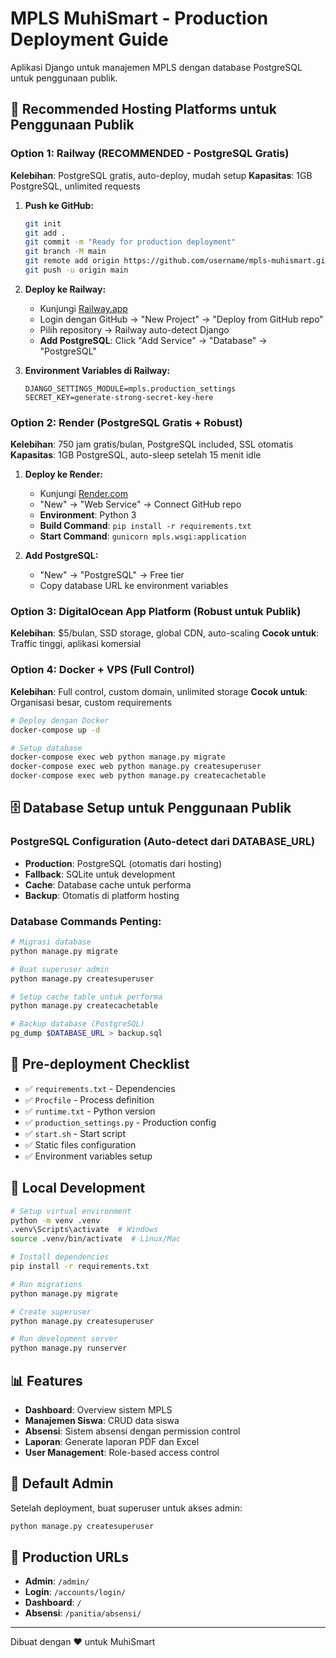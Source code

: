 # MPLS MuhiSmart - Production Deployment Guide

Aplikasi Django untuk manajemen MPLS dengan database PostgreSQL untuk penggunaan publik.

## 🚀 Recommended Hosting Platforms untuk Penggunaan Publik

### Option 1: Railway (RECOMMENDED - PostgreSQL Gratis)

**Kelebihan**: PostgreSQL gratis, auto-deploy, mudah setup
**Kapasitas**: 1GB PostgreSQL, unlimited requests

1. **Push ke GitHub:**
   ```bash
   git init
   git add .
   git commit -m "Ready for production deployment"
   git branch -M main
   git remote add origin https://github.com/username/mpls-muhismart.git
   git push -u origin main
   ```

2. **Deploy ke Railway:**
   - Kunjungi [Railway.app](https://railway.app)
   - Login dengan GitHub → "New Project" → "Deploy from GitHub repo"
   - Pilih repository → Railway auto-detect Django
   - **Add PostgreSQL**: Click "Add Service" → "Database" → "PostgreSQL"

3. **Environment Variables di Railway:**
   ```
   DJANGO_SETTINGS_MODULE=mpls.production_settings
   SECRET_KEY=generate-strong-secret-key-here
   ```

### Option 2: Render (PostgreSQL Gratis + Robust)

**Kelebihan**: 750 jam gratis/bulan, PostgreSQL included, SSL otomatis
**Kapasitas**: 1GB PostgreSQL, auto-sleep setelah 15 menit idle

1. **Deploy ke Render:**
   - Kunjungi [Render.com](https://render.com)
   - "New" → "Web Service" → Connect GitHub repo
   - **Environment**: Python 3
   - **Build Command**: `pip install -r requirements.txt`
   - **Start Command**: `gunicorn mpls.wsgi:application`

2. **Add PostgreSQL:**
   - "New" → "PostgreSQL" → Free tier
   - Copy database URL ke environment variables

### Option 3: DigitalOcean App Platform (Robust untuk Publik)

**Kelebihan**: $5/bulan, SSD storage, global CDN, auto-scaling
**Cocok untuk**: Traffic tinggi, aplikasi komersial

### Option 4: Docker + VPS (Full Control)

**Kelebihan**: Full control, custom domain, unlimited storage
**Cocok untuk**: Organisasi besar, custom requirements

```bash
# Deploy dengan Docker
docker-compose up -d

# Setup database
docker-compose exec web python manage.py migrate
docker-compose exec web python manage.py createsuperuser
docker-compose exec web python manage.py createcachetable
```

## 🗄️ Database Setup untuk Penggunaan Publik

### PostgreSQL Configuration (Auto-detect dari DATABASE_URL)
- **Production**: PostgreSQL (otomatis dari hosting)
- **Fallback**: SQLite untuk development
- **Cache**: Database cache untuk performa
- **Backup**: Otomatis di platform hosting

### Database Commands Penting:
```bash
# Migrasi database
python manage.py migrate

# Buat superuser admin
python manage.py createsuperuser

# Setup cache table untuk performa
python manage.py createcachetable

# Backup database (PostgreSQL)
pg_dump $DATABASE_URL > backup.sql
```

## 📝 Pre-deployment Checklist

- ✅ `requirements.txt` - Dependencies
- ✅ `Procfile` - Process definition
- ✅ `runtime.txt` - Python version
- ✅ `production_settings.py` - Production config
- ✅ `start.sh` - Start script
- ✅ Static files configuration
- ✅ Environment variables setup

## 🔧 Local Development

```bash
# Setup virtual environment
python -m venv .venv
.venv\Scripts\activate  # Windows
source .venv/bin/activate  # Linux/Mac

# Install dependencies
pip install -r requirements.txt

# Run migrations
python manage.py migrate

# Create superuser
python manage.py createsuperuser

# Run development server
python manage.py runserver
```

## 📊 Features

- **Dashboard**: Overview sistem MPLS
- **Manajemen Siswa**: CRUD data siswa
- **Absensi**: Sistem absensi dengan permission control
- **Laporan**: Generate laporan PDF dan Excel
- **User Management**: Role-based access control

## 🔐 Default Admin

Setelah deployment, buat superuser untuk akses admin:
```bash
python manage.py createsuperuser
```

## 📱 Production URLs

- **Admin**: `/admin/`
- **Login**: `/accounts/login/`
- **Dashboard**: `/`
- **Absensi**: `/panitia/absensi/`

---
Dibuat dengan ❤️ untuk MuhiSmart
